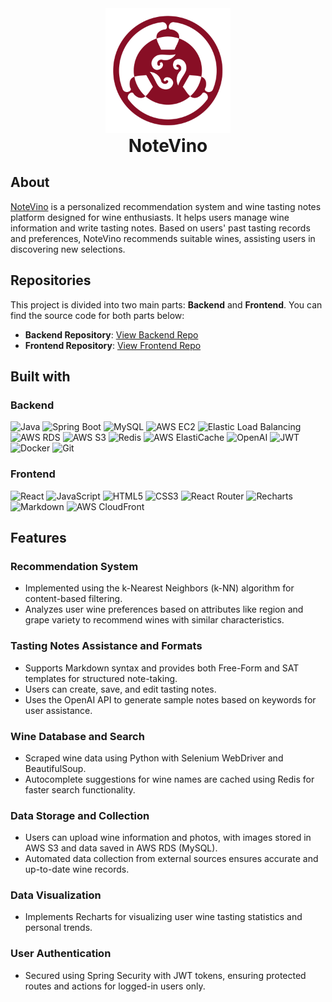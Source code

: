 <div align="center">
  <a href="https://notevino.com/" style="display:inline-block; text-decoration:none; color:inherit;">
    <img src="./notevino/nv-logo-300.png" alt="Logo" width="200px">
  </a>
  <h1 style="margin: 0; text-align:center;">NoteVino</h1>
</div>

## About
<a href="https://notevino.com">NoteVino</a> is a personalized recommendation system and wine tasting notes platform designed for wine enthusiasts. It helps users manage wine information and write tasting notes. Based on users' past tasting records and preferences, NoteVino recommends suitable wines, assisting users in discovering new selections.

## Repositories
This project is divided into two main parts: **Backend** and **Frontend**. You can find the source code for both parts below:

- **Backend Repository**: [View Backend Repo](https://github.com/rzh12/NoteVino-Backend)
- **Frontend Repository**: [View Frontend Repo](https://github.com/rzh12/NoteVino-Frontend)

## Built with
### **Backend**
![Java](https://img.shields.io/badge/Java-ED8B00?style=for-the-badge&logo=java&logoColor=white)
![Spring Boot](https://img.shields.io/badge/Spring%20Boot-6DB33F?style=for-the-badge&logo=spring-boot&logoColor=white)
![MySQL](https://img.shields.io/badge/MySQL-4479A1?style=for-the-badge&logo=mysql&logoColor=white)
![AWS EC2](https://img.shields.io/badge/AWS%20EC2-FF9900?style=for-the-badge&logo=amazon-ec2&logoColor=white)
![Elastic Load Balancing](https://img.shields.io/badge/AWS%20ELB-FF9900?style=for-the-badge&logo=amazon-aws&logoColor=white)
![AWS RDS](https://img.shields.io/badge/AWS%20RDS-527FFF?style=for-the-badge&logo=amazon-aws&logoColor=white)
![AWS S3](https://img.shields.io/badge/AWS%20S3-569A31?style=for-the-badge&logo=amazon-s3&logoColor=white)
![Redis](https://img.shields.io/badge/Redis-DC382D?style=for-the-badge&logo=redis&logoColor=white)
![AWS ElastiCache](https://img.shields.io/badge/AWS%20ElastiCache-1488C6?style=for-the-badge&logo=amazon-aws&logoColor=white)
![OpenAI](https://img.shields.io/badge/OpenAI-412991?style=for-the-badge&logo=openai&logoColor=white)
![JWT](https://img.shields.io/badge/JWT-000000?style=for-the-badge&logo=json-web-tokens&logoColor=white)
![Docker](https://img.shields.io/badge/Docker-2496ED?style=for-the-badge&logo=docker&logoColor=white)
![Git](https://img.shields.io/badge/Git-F05032?style=for-the-badge&logo=git&logoColor=white)

### **Frontend**
![React](https://img.shields.io/badge/React-20232A?style=for-the-badge&logo=react&logoColor=61DAFB)
![JavaScript](https://img.shields.io/badge/JavaScript-F7DF1E?style=for-the-badge&logo=javascript&logoColor=black)
![HTML5](https://img.shields.io/badge/HTML5-E34F26?style=for-the-badge&logo=html5&logoColor=white)
![CSS3](https://img.shields.io/badge/CSS3-1572B6?style=for-the-badge&logo=css3&logoColor=white)
![React Router](https://img.shields.io/badge/React%20Router-CA4245?style=for-the-badge&logo=react-router&logoColor=white)
![Recharts](https://img.shields.io/badge/Recharts-FF4500?style=for-the-badge&logo=Recharts&logoColor=white)
![Markdown](https://img.shields.io/badge/Markdown-000000?style=for-the-badge&logo=markdown&logoColor=white)
![AWS CloudFront](https://img.shields.io/badge/AWS%20CloudFront-232F3E?style=for-the-badge&logo=amazon-aws&logoColor=white)

## Features
### **Recommendation System**
- Implemented using the k-Nearest Neighbors (k-NN) algorithm for content-based filtering.
- Analyzes user wine preferences based on attributes like region and grape variety to recommend wines with similar characteristics.

### **Tasting Notes Assistance and Formats**
- Supports Markdown syntax and provides both Free-Form and SAT templates for structured note-taking.
- Users can create, save, and edit tasting notes.
- Uses the OpenAI API to generate sample notes based on keywords for user assistance.

### **Wine Database and Search**
- Scraped wine data using Python with Selenium WebDriver and BeautifulSoup.
- Autocomplete suggestions for wine names are cached using Redis for faster search functionality.

### **Data Storage and Collection**
- Users can upload wine information and photos, with images stored in AWS S3 and data saved in AWS RDS (MySQL).
- Automated data collection from external sources ensures accurate and up-to-date wine records.

### **Data Visualization**
- Implements Recharts for visualizing user wine tasting statistics and personal trends.

### **User Authentication**
- Secured using Spring Security with JWT tokens, ensuring protected routes and actions for logged-in users only.






